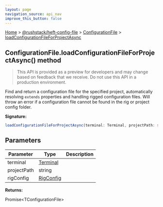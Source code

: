 ```yaml
---
layout: page
navigation_source: api_nav
improve_this_button: false
---
```



[Home](./index.md) &gt; [@rushstack/heft-config-file](./heft-config-file.md) &gt; [ConfigurationFile](./heft-config-file.configurationfile.md) &gt; [loadConfigurationFileForProjectAsync](./heft-config-file.configurationfile.loadconfigurationfileforprojectasync.md)

## ConfigurationFile.loadConfigurationFileForProjectAsync() method

> This API is provided as a preview for developers and may change based on feedback that we receive. Do not use this API in a production environment.
>

Find and return a configuration file for the specified project, automatically resolving `extends` properties and handling rigged configuration files. Will throw an error if a configuration file cannot be found in the rig or project config folder.

<b>Signature:</b>

```typescript
loadConfigurationFileForProjectAsync(terminal: Terminal, projectPath: string, rigConfig?: RigConfig): Promise<TConfigurationFile>;
```

## Parameters

|  Parameter | Type | Description |
|  --- | --- | --- |
|  terminal | [Terminal](./node-core-library.terminal.md) |  |
|  projectPath | string |  |
|  rigConfig | [RigConfig](./rig-package.rigconfig.md) |  |

<b>Returns:</b>

Promise&lt;TConfigurationFile&gt;
